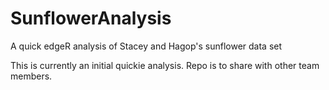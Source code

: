 # SunflowerAnalysis
A quick edgeR analysis of Stacey and Hagop's sunflower data set

This is currently an initial quickie analysis. Repo is to share with other team members.
